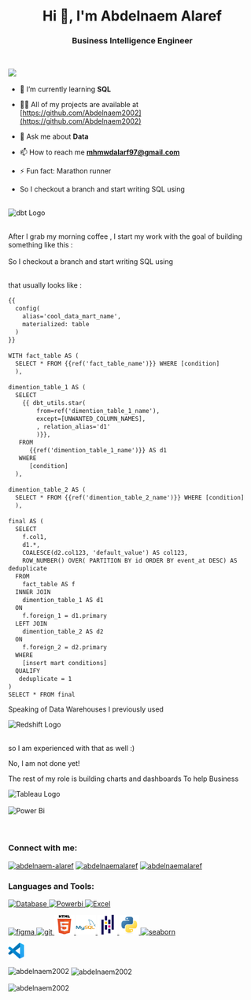 <h1 align="center">Hi 👋, I'm Abdelnaem Alaref</h1>
<h3 align="center"> Business Intelligence Engineer </h3>

<br/>

![](https://github.com/halfrost/halfrost/blob/master/icons/header_.png)

- 🌱 I’m currently learning **SQL**

- 👨‍💻 All of my projects are available at [https://github.com/Abdelnaem2002](https://github.com/Abdelnaem2002)

- 💬 Ask me about **Data**

- 📫 How to reach me **mhmwdalarf97@gmail.com**

- ⚡ Fun fact: Marathon runner

- So I  checkout a branch and start writing SQL using
<br><br/>

<img src="https://www.ancoris.com/hubfs/Partner%20logos/dbt%20transparent%20logo7.png" alt="dbt Logo" width="250" height="100">
<br><br/>

After I grab my morning coffee , I start my work with the goal of building something like this :
<br><br/>
So I  checkout a branch and start writing SQL using
<br><br/>


that usually looks like :
```
{{
  config(
    alias='cool_data_mart_name',
    materialized: table
  )
}}

WITH fact_table AS (
  SELECT * FROM {{ref('fact_table_name')}} WHERE [condition]
  ),

dimention_table_1 AS (
  SELECT
    {{ dbt_utils.star(
        from=ref('dimention_table_1_name'),
        except=[UNWANTED_COLUMN_NAMES],
        , relation_alias='d1'
        )}},
   FROM
      {{ref('dimention_table_1_name')}} AS d1
   WHERE
      [condition]
  ),

dimention_table_2 AS (
  SELECT * FROM {{ref('dimention_table_2_name')}} WHERE [condition]
  ),

final AS (
  SELECT
    f.col1,
    d1.*,
    COALESCE(d2.col123, 'default_value') AS col123,
    ROW_NUMBER() OVER( PARTITION BY id ORDER BY event_at DESC) AS deduplicate
  FROM
    fact_table AS f
  INNER JOIN
    dimention_table_1 AS d1
  ON
    f.foreign_1 = d1.primary
  LEFT JOIN
    dimention_table_2 AS d2
  ON
    f.foreign_2 = d2.primary
  WHERE
    [insert mart conditions]
  QUALIFY
   deduplicate = 1
)
SELECT * FROM final
  ```




Speaking of Data Warehouses I previously used

<img src="https://th.bing.com/th/id/R.28dbe7572811cb1cc6f38136cebda27c?rik=N7jRVMj%2bRX9K%2bw&pid=ImgRaw&r=0" alt="Redshift Logo" width="300" height="200">
<br><br/>


so I am experienced with that as well :)


No, I am not done yet!

The rest of my role is building charts and dashboards To help Business

<img src="https://th.bing.com/th/id/R.0dcdd373243bd1c01e7b1efb17351ad1?rik=H7d3jF4pNlA9WA&pid=ImgRaw&r=0" alt="Tableau Logo" width="300" height="200">
<br><br/>

<img src="https://linksinternational.com/wp-content/uploads/2020/09/PowerBI-Logo.png" alt="Power Bi" width="350" height="250">
<br>
<br><br/>
<h3 align="left">Connect with me:</h3>
<p align="left">
<a href="https://www.linkedin.com/in/abdelnaem-alaref-404002190/" target="blank"><img align="center" src="https://raw.githubusercontent.com/rahuldkjain/github-profile-readme-generator/master/src/images/icons/Social/linked-in-alt.svg" alt="abdelnaem-alaref" height="30" width="40" /></a>
<a href="https://kaggle.com/abdelnaemalaref" target="blank"><img align="center" src="https://raw.githubusercontent.com/rahuldkjain/github-profile-readme-generator/master/src/images/icons/Social/kaggle.svg" alt="abdelnaemalaref" height="30" width="40" /></a>
<a href="https://fb.com/abdelnaemalaref" target="blank"><img align="center" src="https://raw.githubusercontent.com/rahuldkjain/github-profile-readme-generator/master/src/images/icons/Social/facebook.svg" alt="abdelnaemalaref" height="30" width="40" /></a>
</p>

<h3 align="left">Languages and Tools:</h3>
<p align="left"> 
<a href="" target="_blank" rel="noreferrer"> <img src="https://icon-library.com/images/relational-database-icon/relational-database-icon-21.jpg" alt="Database" width="50" height="40"/> </a>
<a href="" target="_blank" rel="noreferrer"> <img src="https://www.nuget.org/profiles/powerbi/avatar?imageSize=512" alt="Powerbi" width="40" height="40"/> </a> 
<a href="" target="_blank" rel="noreferrer"> <img src="https://i.pinimg.com/originals/13/88/5f/13885f590c6070c7f106b0f19a17ab9b.png" alt="Excel" width="40" height="40"/> </a>
<p align="left"> <a href="https://www.figma.com/" target="_blank" rel="noreferrer"> <img src="https://www.vectorlogo.zone/logos/figma/figma-icon.svg" alt="figma" width="40" height="40"/> </a> <a href="https://git-scm.com/" target="_blank" rel="noreferrer"> <img src="https://www.vectorlogo.zone/logos/git-scm/git-scm-icon.svg" alt="git" width="40" height="40"/> </a> <a href="https://www.w3.org/html/" target="_blank" rel="noreferrer"> <img src="https://raw.githubusercontent.com/devicons/devicon/master/icons/html5/html5-original-wordmark.svg" alt="html5" width="40" height="40"/> </a> <a href="https://www.mysql.com/" target="_blank" rel="noreferrer"> <img src="https://raw.githubusercontent.com/devicons/devicon/master/icons/mysql/mysql-original-wordmark.svg" alt="mysql" width="40" height="40"/> </a> <a href="https://pandas.pydata.org/" target="_blank" rel="noreferrer"> <img src="https://raw.githubusercontent.com/devicons/devicon/2ae2a900d2f041da66e950e4d48052658d850630/icons/pandas/pandas-original.svg" alt="pandas" width="40" height="40"/> </a> <a href="https://www.python.org" target="_blank" rel="noreferrer"> <img src="https://raw.githubusercontent.com/devicons/devicon/master/icons/python/python-original.svg" alt="python" width="40" height="40"/> </a> <a href="https://seaborn.pydata.org/" target="_blank" rel="noreferrer"> <img src="https://seaborn.pydata.org/_images/logo-mark-lightbg.svg" alt="seaborn" width="40" height="40"/> </a> </p> 
<img height="32" width="32" src="https://raw.githubusercontent.com/github/explore/80688e429a7d4ef2fca1e82350fe8e3517d3494d/topics/visual-studio-code/visual-studio-code.png" />

<p><img align="left" src="https://github-readme-stats.vercel.app/api/top-langs?username=abdelnaem2002&show_icons=true&locale=en&layout=compact" alt="abdelnaem2002" /></p>

<p>&nbsp;<img align="center" src="https://github-readme-stats.vercel.app/api?username=abdelnaem2002&show_icons=true&locale=en" alt="abdelnaem2002" /></p>

<p><img align="center" src="https://github-readme-streak-stats.herokuapp.com/?user=abdelnaem2002&" alt="abdelnaem2002" /></p>
